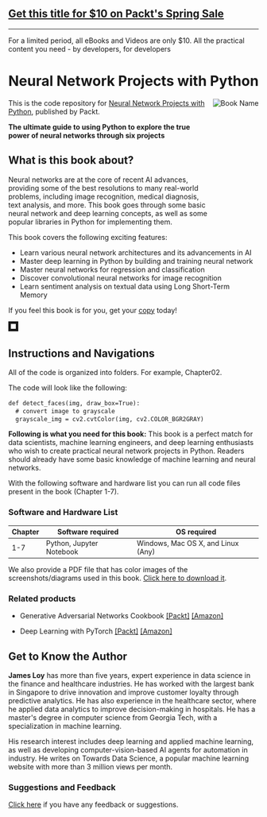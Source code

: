 ## [Get this title for $10 on Packt's Spring Sale](https://www.packt.com/B10710?utm_source=github&utm_medium=packt-github-repo&utm_campaign=spring_10_dollar_2022)
-----
For a limited period, all eBooks and Videos are only $10. All the practical content you need \- by developers, for developers

# Neural Network Projects with Python

<a href="https://www.packtpub.com/big-data-and-business-intelligence/neural-network-projects-python?utm_source=github&utm_medium=repository"><img src="https://dz13w8afd47il.cloudfront.net/sites/default/files/imagecache/ppv4_main_book_cover/B10710.png" alt="Book Name" height="256px" align="right"></a>

This is the code repository for [Neural Network Projects with Python](https://www.packtpub.com/big-data-and-business-intelligence/neural-network-projects-python?utm_source=github&utm_medium=repository), published by Packt.

**The ultimate guide to using Python to explore the true power of neural networks through six projects**

## What is this book about?
Neural networks are at the core of recent AI advances, providing some of the best resolutions to many real-world problems, including image recognition, medical diagnosis, text analysis, and more. This book goes through some basic neural network and deep learning concepts, as well as some popular libraries in Python for implementing them.

This book covers the following exciting features: 
* Learn various neural network architectures and its advancements in AI
* Master deep learning in Python by building and training neural network
* Master neural networks for regression and classification
* Discover convolutional neural networks for image recognition
* Learn sentiment analysis on textual data using Long Short-Term Memory

If you feel this book is for you, get your [copy](https://www.amazon.com/dp/1789138906) today!

<a href="https://www.packtpub.com/?utm_source=github&utm_medium=banner&utm_campaign=GitHubBanner"><img src="https://raw.githubusercontent.com/PacktPublishing/GitHub/master/GitHub.png" 
alt="https://www.packtpub.com/" border="5" /></a>


## Instructions and Navigations
All of the code is organized into folders. For example, Chapter02.

The code will look like the following:
```
def detect_faces(img, draw_box=True):
  # convert image to grayscale
  grayscale_img = cv2.cvtColor(img, cv2.COLOR_BGR2GRAY)
```

**Following is what you need for this book:**
	This book is a perfect match for data scientists, machine learning engineers, and deep learning enthusiasts who wish to create practical neural network projects in Python. Readers should already have some basic knowledge of machine learning and neural networks.

With the following software and hardware list you can run all code files present in the book (Chapter 1-7).

### Software and Hardware List

| Chapter  | Software required                   | OS required                        |
| -------- | ------------------------------------| -----------------------------------|
| 1-7      | Python, Jupyter Notebook            | Windows, Mac OS X, and Linux (Any) |


We also provide a PDF file that has color images of the screenshots/diagrams used in this book. [Click here to download it](https://www.packtpub.com/sites/default/files/downloads/9781789138900_ColorImages.pdf).


### Related products <Other books you may enjoy>
* Generative Adversarial Networks Cookbook [[Packt]](https://www.packtpub.com/big-data-and-business-intelligence/generative-adversarial-networks-cookbook?utm_source=github&utm_medium=repository&utm_campaign=9781789139907) [[Amazon]](https://www.amazon.com/dp/1789139902)

* Deep Learning with PyTorch [[Packt]](https://www.packtpub.com/big-data-and-business-intelligence/deep-learning-pytorch?utm_source=github&utm_medium=repository&utm_campaign=9781788624336) [[Amazon]](https://www.amazon.com/dp/1788624335)

## Get to Know the Author
**James Loy**
has more than five years, expert experience in data science in the finance and healthcare industries. He has worked with the largest bank in Singapore to drive innovation and improve customer loyalty through predictive analytics. He has also experience in the healthcare sector, where he applied data analytics to improve decision-making in hospitals. He has a master's degree in computer science from Georgia Tech, with a specialization in machine learning.

His research interest includes deep learning and applied machine learning, as well as developing computer-vision-based AI agents for automation in industry. He writes on Towards Data Science, a popular machine learning website with more than 3 million views per month.


### Suggestions and Feedback
[Click here](https://docs.google.com/forms/d/e/1FAIpQLSdy7dATC6QmEL81FIUuymZ0Wy9vH1jHkvpY57OiMeKGqib_Ow/viewform) if you have any feedback or suggestions.
